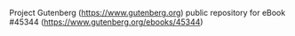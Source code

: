 Project Gutenberg (https://www.gutenberg.org) public repository for eBook #45344 (https://www.gutenberg.org/ebooks/45344)
